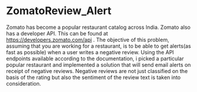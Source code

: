# ZomatoReview_Alert
Zomato has become a popular restaurant catalog across India. Zomato also has a developer API. This can be found at https://developers.zomato.com/api . The objective of this problem, assuming that you are working for a restaurant, is to be able to get alerts(as fast as possible) when a user writes a negative review. Using the API endpoints available according to the documentation, i picked a particular popular restaurant and implemented a solution that will send email alerts on receipt of negative reviews. Negative reviews are not just classified on the basis of the rating but also the sentiment of the review text is taken into consideration.
